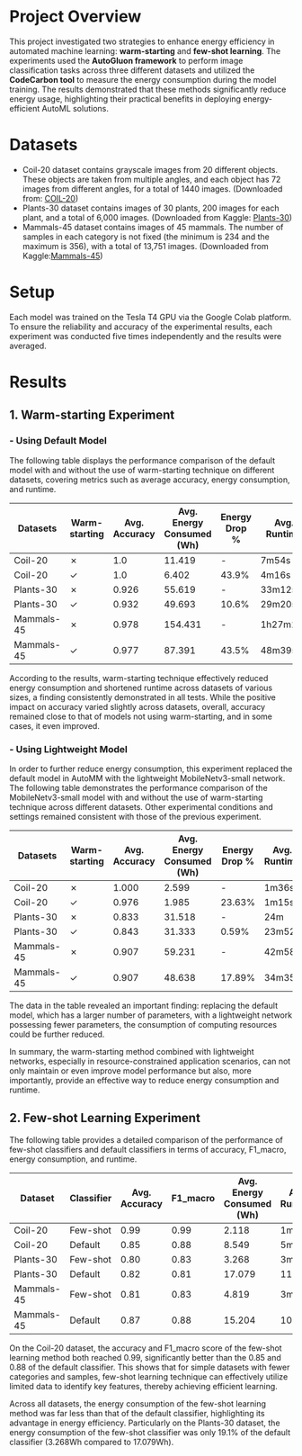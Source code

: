 # Project Overview

This project investigated two strategies to enhance energy efficiency in automated machine learning: **warm-starting** and **few-shot learning**. The experiments used the **AutoGluon framework** to perform image classification tasks across three different datasets and utilized the **CodeCarbon tool** to measure the energy consumption during the model training. The results demonstrated that these methods significantly reduce energy usage, highlighting their practical benefits in deploying energy-efficient AutoML solutions.

# Datasets

- Coil-20 dataset contains grayscale images from 20 different objects. These objects are taken from multiple angles, and each object has 72 images from different angles, for a total of 1440 images. (Downloaded from: [COIL-20](https://www.cs.columbia.edu/CAVE/software/softlib/coil-20.php))
- Plants-30 dataset contains images of 30 plants, 200 images for each plant, and a total of 6,000 images. (Downloaded from Kaggle: [Plants-30](https://www.kaggle.com/datasets/marquis03/plants-classification))
- Mammals-45 dataset contains images of 45 mammals. The number of samples in each category is not fixed (the minimum is 234 and the maximum is 356), with a total of 13,751 images. (Downloaded from Kaggle:[Mammals-45](https://www.kaggle.com/datasets/asaniczka/mammals-image-classification-dataset-45-animals))

# Setup

Each model was trained on the Tesla T4 GPU via the Google Colab platform. To ensure the reliability and accuracy of the experimental results, each experiment was conducted five times independently and the results were averaged.

# Results

## 1. Warm-starting Experiment

### - Using Default Model

The following table displays the performance comparison of the default model with and without the use of warm-starting technique on different datasets, covering metrics such as average accuracy, energy consumption, and runtime.

| Datasets     | Warm-starting | Avg. Accuracy | Avg. Energy Consumed (Wh) | Energy Drop % | Avg. Runtime | Runtime Drop % |
|--------------|---------------|---------------|---------------------------|---------------|--------------|----------------|
| Coil-20      | ✗             | 1.0           | 11.419                    | -             | 7m54s        | -              |
| Coil-20      | ✓             | 1.0           | 6.402                     | 43.9%         | 4m16s        | 45.3%          |
| Plants-30    | ✗             | 0.926         | 55.619                    | -             | 33m12s       | -              |
| Plants-30    | ✓             | 0.932         | 49.693                    | 10.6%         | 29m20s       | 11.6%          |
| Mammals-45   | ✗             | 0.978         | 154.431                   | -             | 1h27m19s     | -              |
| Mammals-45   | ✓             | 0.977         | 87.391                    | 43.5%         | 48m39s       | 44.3%          |

According to the results, warm-starting technique effectively reduced energy consumption and shortened runtime across datasets of various sizes, a finding consistently demonstrated in all tests. While the positive impact on accuracy varied slightly across datasets, overall, accuracy remained close to that of models not using warm-starting, and in some cases, it even improved.

### - Using Lightweight Model

In order to further reduce energy consumption, this experiment replaced the default model in AutoMM with the lightweight MobileNetv3-small network. The following table demonstrates the performance comparison of the MobileNetv3-small model with and without the use of warm-starting technique across different datasets. Other experimental conditions and settings remained consistent with those of the previous experiment.

| Datasets   | Warm-starting | Avg. Accuracy | Avg. Energy Consumed (Wh) | Energy Drop % | Avg. Runtime | Runtime Drop % |
|------------|---------------|---------------|---------------------------|---------------|--------------|----------------|
| Coil-20    | ✗             | 1.000         | 2.599                     | -             | 1m36s        | -              |
| Coil-20    | ✓             | 0.976         | 1.985                     | 23.63%        | 1m15s        | 21.88%         |
| Plants-30  | ✗             | 0.833         | 31.518                    | -             | 24m          | -              |
| Plants-30  | ✓             | 0.843         | 31.333                    | 0.59%         | 23m52s       | 0.56%          |
| Mammals-45 | ✗             | 0.907         | 59.231                    | -             | 42m58s       | -              |
| Mammals-45 | ✓             | 0.907         | 48.638                    | 17.89%        | 34m35s       | 19.40%         |

The data in the table revealed an important finding: replacing the default model, which has a larger number of parameters, with a lightweight network possessing fewer parameters, the consumption of computing resources could be further reduced.

In summary, the warm-starting method combined with lightweight networks, especially in resource-constrained application scenarios, can not only maintain or even improve model performance but also, more importantly, provide an effective way to reduce energy consumption and runtime.

## 2. Few-shot Learning Experiment

The following table provides a detailed comparison of the performance of few-shot classifiers and default classifiers in terms of accuracy, F1_macro, energy consumption, and runtime.

| Dataset     | Classifier | Avg. Accuracy | F1_macro | Avg. Energy Consumed (Wh) | Avg. Runtime  |
|-------------|------------|---------------|----------|---------------------------|---------------|
| Coil-20     | Few-shot   | 0.99          | 0.99     | 2.118                     | 1m41s         |
| Coil-20     | Default    | 0.85          | 0.88     | 8.549                     | 5m42s         |
| Plants-30   | Few-shot   | 0.80          | 0.83     | 3.268                     | 3m4s          |
| Plants-30   | Default    | 0.82          | 0.81     | 17.079                    | 11m26s        |
| Mammals-45  | Few-shot   | 0.81          | 0.83     | 4.819                     | 3m18s         |
| Mammals-45  | Default    | 0.87          | 0.88     | 15.204                    | 10m50s        |

On the Coil-20 dataset, the accuracy and F1_macro score of the few-shot learning method both reached 0.99, significantly better than the 0.85 and 0.88 of the default classifier. This shows that for simple datasets with fewer categories and samples, few-shot learning technique can effectively utilize limited data to identify key features, thereby achieving efficient learning.

Across all datasets, the energy consumption of the few-shot learning method was far less than that of the default classifier, highlighting its advantage in energy efficiency. Particularly on the Plants-30 dataset, the energy consumption of the few-shot classifier was only 19.1% of the default classifier (3.268Wh compared to 17.079Wh).





